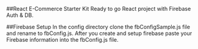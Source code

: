 ##React E-Commerce Starter Kit
Ready to go React project with Firebase Auth & DB.

##Firebase Setup
In the config directory clone the fbConfigSample.js file and rename to fbConfig.js. After you create and setup firebase paste your Firebase information into the fbConfig.js file.